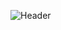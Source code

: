 ![Header](https://images.pexels.com/photos/5926393/pexels-photo-5926393.jpeg?cs=srgb&dl=pexels-sora-shimazaki-5926393.jpg&fm=jpg)

